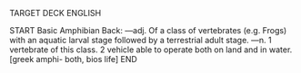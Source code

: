 TARGET DECK
ENGLISH

START
Basic
Amphibian
Back: —adj. Of a class of vertebrates (e.g. Frogs) with an aquatic larval stage followed by a terrestrial adult stage. —n. 1 vertebrate of this class. 2 vehicle able to operate both on land and in water. [greek amphi- both, bios life]
END
